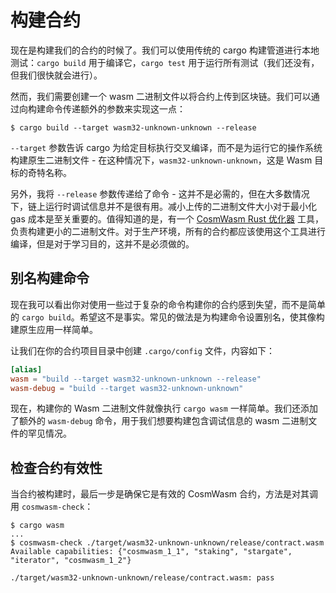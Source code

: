 # 构建合约

现在是构建我们的合约的时候了。我们可以使用传统的 cargo 构建管道进行本地测试：`cargo build` 用于编译它，`cargo test` 用于运行所有测试（我们还没有，但我们很快就会进行）。

然而，我们需要创建一个 wasm 二进制文件以将合约上传到区块链。我们可以通过向构建命令传递额外的参数来实现这一点：

```
$ cargo build --target wasm32-unknown-unknown --release
```

`--target` 参数告诉 cargo 为给定目标执行交叉编译，而不是为运行它的操作系统构建原生二进制文件 - 在这种情况下，`wasm32-unknown-unknown`，这是 Wasm 目标的奇特名称。

另外，我将 `--release` 参数传递给了命令 - 这并不是必需的，但在大多数情况下，链上运行时调试信息并不是很有用。减小上传的二进制文件大小对于最小化 gas 成本是至关重要的。值得知道的是，有一个 [CosmWasm Rust 优化器](https://github.com/CosmWasm/rust-optimizer) 工具，负责构建更小的二进制文件。对于生产环境，所有的合约都应该使用这个工具进行编译，但是对于学习目的，这并不是必须做的。

## 别名构建命令

现在我可以看出你对使用一些过于复杂的命令构建你的合约感到失望，而不是简单的 `cargo build`。希望这不是事实。常见的做法是为构建命令设置别名，使其像构建原生应用一样简单。

让我们在你的合约项目目录中创建 `.cargo/config` 文件，内容如下：

```toml
[alias]
wasm = "build --target wasm32-unknown-unknown --release"
wasm-debug = "build --target wasm32-unknown-unknown"
```

现在，构建你的 Wasm 二进制文件就像执行 `cargo wasm` 一样简单。我们还添加了额外的 `wasm-debug` 命令，用于我们想要构建包含调试信息的 wasm 二进制文件的罕见情况。

## 检查合约有效性

当合约被构建时，最后一步是确保它是有效的 CosmWasm 合约，方法是对其调用 `cosmwasm-check`：

```
$ cargo wasm
...
$ cosmwasm-check ./target/wasm32-unknown-unknown/release/contract.wasm
Available capabilities: {"cosmwasm_1_1", "staking", "stargate", "iterator", "cosmwasm_1_2"}

./target/wasm32-unknown-unknown/release/contract.wasm: pass
```
